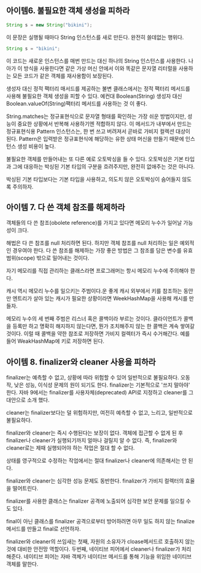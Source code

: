 ## 아이템6. 불필요한 객체 생성을 피하라

```java
String s = new String("bikini");
```

이 문장은 실행될 때마다 String 인스턴스를 새로 만든다. 완전히 쓸데없는 행위다.

```java
String s = "bikini";
```

이 코드는 새로운 인스턴스를 매번 만드는 대신 하나의 String 인스턴스를 사용한다. 나아가 이 방식을 사용한다면 같은 가상 머신 안에서 이와 똑같은 문자열 리터럴을 사용하는 모든 코드가 같은 객체를 재사용함이 보장된다.

생성자 대신 정적 팩터리 매서드를 제공하는 불변 클래스에서는 정적 팩터리 메서드를 사용해 불필요한 객체 생성을 피할 수 있다. 예컨대 Boolean(String) 생성자 대신 Boolean.valueOf(String)팩터리 메서드를 사용하는 것 이 좋다.

String.matches는 정규표현식으로 문자열 형태를 확인하는 가장 쉬운 방법이지만, 성능이 중요한 상황에서 반복해 사용하기엔 적합하지 않다. 이 메서드가 내부에서 만드는 정규표현식용 Pattern 인스턴스는, 한 번 쓰고 버려져서 곧바로 가비지 컬렉션 대상이 된다. Pattern은 입력받은 정규표현식에 해당하는 유한 상태 머신을 만들기 때문에 인스턴스 생성 비용이 높다.

불필요한 객체를 만들어내는 또 다른 예로 오토박싱을 들 수 있다. 오토박싱은 기본 타입과 그에 대응하는 박싱된 기본 타입의 구분을 흐려주지만, 완전히 없애주는 것은 아니다.

박싱된 기본 타입보다는 기본 타입을 사용하고, 의도치 않은 오토박싱이 숨어들지 않도록 주의하자.

## 아이템 7. 다 쓴 객체 참조를 해제하라

객체들의 다 쓴 참조(obolete reference)를 가지고 있다면 메모리 누수가 일어날 가능성이 크다.

해법은 다 쓴 참조를 null 처리하면 된다. 하지만 객체 참조를 null 처리하는 일은 예외적인 경우여야 한다. 다 쓴 참조를 해제하는 가장 좋은 방법은 그 참조를 담은 변수를 유효 범위(scope) 밖으로 밀어내는 것이다.

자기 메모리를 직접 관리하는 클래스라면 프로그래머는 항시 메모리 누수에 주의해야 한다. 

캐시 역시 메모리 누수를 일으키는 주범이다.운 좋게 캐시 외부에서 키를 참조하는 동안만 엔트리가 살아 있는 캐시가 필요한 상황이라면 WeekHashMap을 사용해 캐시를 만들자. 

메모리 누수의 세 번째 주범은 리스너 혹은 콜백이라 부르는 것이다. 클라이언트가 콜백을 등록만 하고 명확히 해지하지 않는다면, 뭔가 조치해주지 않는 한 콜백은 계속 쌓여갈 것이다. 이럴 때 콜백을 약한 참조로 저장하면 가비지 컬렉터가 즉시 수거해간다. 예를 들어 WeakHashMap에 키로 저장하면 된다.

## 아이템 8. finalizer와 cleaner 사용을 피하라

finalizer는 예측할 수 없고, 상황에 따라 위험할 수 있어 일반적으로 불필요하다. 오동작, 낮은 성능, 이식성 문제의 원이 되기도 한다. finalizer는 기본적으로 '쓰지 말아야' 한다. 자바 9에서는 finalizer를 사용자체(deprecated) API로 지정하고 cleaner를 그 대안으로 소개 했다.

cleaner는 finalizer보다는 덜 위험하지만, 여전히 예측할 수 없고, 느리고, 일반적으로 불필요하다.

finalizer와 cleaner는 즉시 수행된다는 보장이 없다. 객체에 접근할 수 없게 된 후 finalizer나 cleaner가 실행되기까지 얼마나 걸릴지 알 수 없다. 즉, finalizer와 cleaner로는 제때 실행되어야 하는 작업은 절대 할 수 없다.

상태를 영구적으로 수정하는 작업에서는 절대 finalizer나 cleaner에 의존해서는 안 된다.

finalizer와 cleaner는 심각한 성능 문제도 동반한다. finalizer가 가비지 컬렉터의 효율을 떨어트린다.

finalizer를 사용한 클래스는 finalizer 공격에 노출되어 심각한 보안 문제를 일으킬 수도 있다.

final이 아닌 클래스를 finalizer 공격으로부터 방어하려면 아무 일도 하지 않는 finalize메서드를 만들고 final로 선언하자.

finalizer와 cleaner의 쓰임새는 첫째, 자원의 소유자가 cloase메서드르 호출하지 않는 것에 대비한 안전망 역할이다. 두번째, 네이티브 피어에서 cleaner나 finalizer가 처리해준다. 네이티브 피어는 자바 객체가 네이티브 메서드를 통해 기능을 위임한 네이티브 객체를 말한다.
